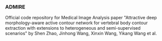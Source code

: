 ### ADMIRE

Official code repository for Medical Image Analysis paper "Attractive deep morphology-aware active contour network for vertebral body contour extraction with extensions to heterogeneous and semi-supervised scenarios" by Shen Zhao, Jinhong Wang, Xinxin Wang, Yikang Wang et al.